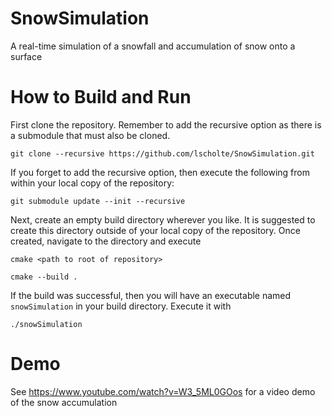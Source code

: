 # SnowSimulation
A real-time simulation of a snowfall and accumulation of snow onto a surface

# How to Build and Run
First clone the repository. Remember to add the recursive option as there is a submodule that must also be cloned.

`git clone --recursive https://github.com/lscholte/SnowSimulation.git`

If you forget to add the recursive option, then execute the following from within your local copy of the repository:

`git submodule update --init --recursive`

Next, create an empty build directory wherever you like. It is suggested to create this directory outside of your local copy of the repository. Once created, navigate to the directory and execute

`cmake <path to root of repository>`

`cmake --build .`

If the build was successful, then you will have an executable named `snowSimulation` in your build directory. Execute it with

`./snowSimulation`

# Demo
See <https://www.youtube.com/watch?v=W3_5ML0GOos> for a video demo of the snow accumulation
